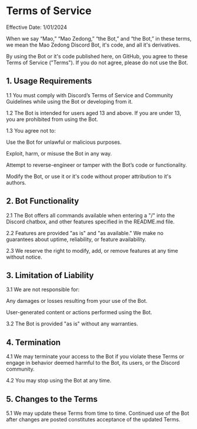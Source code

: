 # Terms of Service
Effective Date: 1/01/2024

When we say “Mao,” “Mao Zedong,” “the Bot,” and “the Bot,” in these terms, we mean the Mao Zedong Discord Bot, it's code, and all it's derivatives.

By using the Bot or it's code published here, on GitHub, you agree to these Terms of Service ("Terms"). If you do not agree, please do not use the Bot.

## 1. Usage Requirements

1.1 You must comply with Discord’s Terms of Service and Community Guidelines while using the Bot or developing from it.

1.2 The Bot is intended for users aged 13 and above. If you are under 13, you are prohibited from using the Bot.

1.3 You agree not to:

Use the Bot for unlawful or malicious purposes.

Exploit, harm, or misuse the Bot in any way.

Attempt to reverse-engineer or tamper with the Bot’s code or functionality.

Modify the Bot, or use it or it's code without proper attribution to it's authors.

## 2. Bot Functionality

2.1 The Bot offers all commands available when entering a "/" into the Discord chatbox, and other features specified in the README.md file.

2.2 Features are provided "as is" and "as available." We make no guarantees about uptime, reliability, or feature availability.

2.3 We reserve the right to modify, add, or remove features at any time without notice.

## 3. Limitation of Liability

3.1 We are not responsible for:

Any damages or losses resulting from your use of the Bot.

User-generated content or actions performed using the Bot.

3.2 The Bot is provided "as is" without any warranties.

## 4. Termination

4.1 We may terminate your access to the Bot if you violate these Terms or engage in behavior deemed harmful to the Bot, its users, or the Discord community.

4.2 You may stop using the Bot at any time.

## 5. Changes to the Terms

5.1 We may update these Terms from time to time. Continued use of the Bot after changes are posted constitutes acceptance of the updated Terms.
